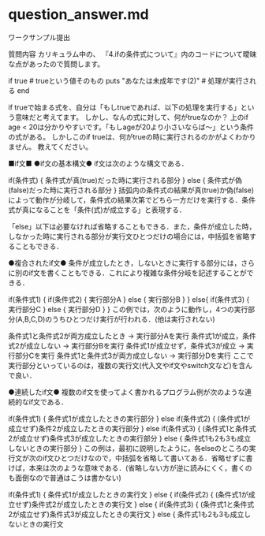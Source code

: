 # question_answer.md
ワークサンプル提出


質問内容
カリキュラム中の、 
『4.ifの条件式について』内のコードについて曖昧な点があったので質問します。

if true # trueという値そのもの
  puts "あなたは未成年です(2)" # 処理が実行される
end

if trueで始まる式を、自分は「もしtrueであれば、以下の処理を実行する」という意味だと考えてます。
しかし、なんの式に対して、何がtrueなのか？
上のif age < 20は分かりやすいです。「もしageが20より小さいならば〜」という条件の式がある。
しかしこのif trueは、何がtrueの時に実行されるのかがよくわかりません。
教えてください。


■if文■
●if文の基本構文●
if文は次のような構文である．

if(条件式)
{
  条件式が真(true)だった時に実行される部分
}
else
{
  条件式が偽(false)だった時に実行される部分
}
括弧内の条件式の結果が真(true)か偽(false)によって動作が分岐して，条件式の結果次第でどちら一方だけを実行する．条件式が真になることを「条件(式)が成立する」と表現する．

「else」以下は必要なければ省略することもできる．また，条件が成立した時，しなかった時に実行される部分が実行文ひとつだけの場合には，中括弧を省略することもできる．

●複合されたif文●
条件が成立したとき，しないときに実行する部分には，さらに別のif文を書くこともできる．これにより複雑な条件分岐を記述することができる．

if(条件式1)
{
  if(条件式2)
  {
      実行部分A
  }
  else
  {
      実行部分B
  }
}
else{
  if(条件式3)
  {
      実行部分C
  }
  else
  {
      実行部分D
  }
}
この例では，次のように動作し，4つの実行部分(A,B,C,D)のうちひとつだけ実行が行われる．(他は実行されない)

条件式1と条件式2が両方成立したとき → 実行部分Aを実行
条件式1が成立，条件式2が成立しない → 実行部分Bを実行
条件式1が成立せず，条件式3が成立 → 実行部分Cを実行
条件式1と条件式3が両方成立しない → 実行部分Dを実行
ここで実行部分といっているのは，複数の実行文(代入文やif文やswitch文など)を含んで良い．

●連続したif文●
複数のif文を使ってよく書かれるプログラム例が次のような連続的なif文である．

if(条件式1)
{
    条件式1が成立したときの実行部分 
}
else if(条件式2)
{
    (条件式1が成立せず)条件2が成立したときの実行部分 
}
else if(条件式3)
{
    (条件式1と条件式2が成立せず)条件式3が成立したときの実行部分 
}
else
{
    条件式1も2も3も成立しないときの実行部分 
}
この例は，最初に説明したように，各elseのところの実行文が次のif文ひとつだけなので，中括弧を省略して書いてある．省略せずに書けば，本来は次のような意味である．(省略しない方が逆に読みにくく，書くのも面倒なので普通はこうは書かない)

if(条件式1)
{
    条件式1が成立したときの実行文 
}
else
{
    if(条件式2)
    {
        (条件式1が成立せず)条件式2が成立したときの実行文 
    }
    else
    {
        if(条件式3)
        {
            (条件式1と条件式2が成立せず)条件式3が成立したときの実行文 
        }
        else
        {
            条件式1も2も3も成立しないときの実行文 
